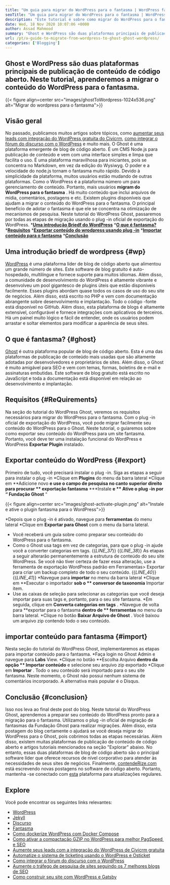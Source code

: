```yaml
---
title: "Um guia para migrar do WordPress para o fantasma | WordPress fantasma" 
seoTitle: "Um guia para migrar do WordPress para o fantasma | WordPress fantasma" 
description: "Este tutorial é sobre como migrar do WordPress para o fantasma. Aprenderemos como migrar suas postagens e páginas para o fantasma do site do WordPress existente." 
date: Wed, 18 Nov 2020 10:07:06 +0000
author: Assad Mahmood
summary: "Ghost e WordPress são duas plataformas principais de publicação de conteúdo de código aberto. Neste tutorial, aprenderemos a migrar o conteúdo do WordPress para o fantasma." 
url: /pt/a-guide-to-migrate-from-wordpress-to-ghost-ghost-wordpress/
categories: ['Blogging']
---
```


## Ghost e WordPress são duas plataformas principais de publicação de conteúdo de código aberto. Neste tutorial, aprenderemos a migrar o conteúdo do WordPress para o fantasma.

{{< figure align=center src="images/ghostToWordpress-1024x536.png" alt="Migrar do wordpress para o fantasma">}}


## Visão geral
No passado, publicamos muitos artigos sobre tópicos, como [aumentar seus leads com integração do WordPress gratuita do Civicrm][1], [como integrar o fórum do discurso com o WordPress][2] e muito mais. O Ghost é uma plataforma emergente de blog de código aberto. É um CMS Node.js para publicação de conteúdo e vem com uma interface simples e limpa que facilita o uso. É uma plataforma maravilhosa para iniciantes, pois se concentra no Markdown, em vez da edição do Wysiwyg. O poder e a velocidade do node.js tornam o fantasma muito rápido. Devido à simplicidade da plataforma, muitos usuários estão mudando de outras plataformas. Como o WordPress é a plataforma número um para gerenciamento de conteúdo.
Portanto, mais usuários **migram do WordPress para o fantasma** . Há muito conteúdo que inclui arquivos de mídia, comentários, postagens e etc. Existem plugins disponíveis que ajudam a migrar o conteúdo do WordPress para o fantasma. O principal benefício de adotar o fantasma é que ele se concentra na otimização de mecanismos de pesquisa. Neste tutorial do WordPress Ghost, passaremos por todas as etapas de migração usando o plug -in oficial de exportação do WordPress.
  ***[Uma introdução Briedf do WordPress][3]** 
  ***[O que é fantasma?][4]** 
  ***[Requisitos][5]** 
  ***[Exportar conteúdo do wrodpress usando plug -in][6]** 
  ***[Importar conteúdo para o fantasma][7]** 
  ***[Conclusão][8]** 

## **Uma introdução briedf de wordpress**    {#wp}
[WordPress][9] é uma plataforma líder de blog de código aberto que alimentou um grande número de sites. Este software de blog gratuito é auto-hospedado, multilíngue e fornece suporte para muitos idiomas. Além disso, a comunidade de desenvolvimento do WordPress é altamente vibrante e desenvolveu um pool gigantesco de plugins úteis que estão disponíveis facilmente. Esses plugins abordam quase todos os casos de uso do seu site de negócios. Além disso, está escrito no PHP e vem com documentação abrangente sobre desenvolvimento e implantação. Todo o código -fonte está disponível no GitHub. Além disso, esta plataforma de blogs é altamente extensível, configurável e fornece integrações com aplicativos de terceiros. Há um painel muito lógico e fácil de entender, onde os usuários podem arrastar e soltar elementos para modificar a aparência de seus sites.

## **O que é fantasma?**    {#ghost}
[Ghost][10] é outra plataforma popular de blog de código aberto. Esta é uma das plataformas de publicação de conteúdo mais usadas que são altamente adotadas por desenvolvedores e proprietários de sites. Além disso, o Ghost é muito amigável para SEO e vem com temas, formas, boletins de e-mail e assinaturas embutidas. Este software de blog gratuito está escrito no JavaScript e toda a documentação está disponível em relação ao desenvolvimento e implantação.

## Requisitos   {#ReQuirements}
Na seção do tutorial do WordPress Ghost, veremos os requisitos necessários para migrar do WordPress para o fantasma. Com o plug -in oficial de exportação do WordPress, você pode migrar facilmente seu conteúdo do WordPress para o Ghost. Neste tutorial, o guiaremos sobre como exportar seu conteúdo do WordPress para um site fantasma. Portanto, você deve ter uma instalação funcional do WordPress e WordPress **Exportar Plugin**  instalado.

## Exportar conteúdo do WordPress   {#export}
Primeiro de tudo, você precisará instalar o plug -in. Siga as etapas a seguir para instalar o plug -in
  *Clique em **Plugins**  do menu da barra lateral
  *Clique em **Adicione novo  **e use o campo de pesquisa no canto superior direito para procurar **  exportação fantasma** 
  ***Instale  **e **  Ative  **o plug -in por “**  Fundação Ghost** “

{{< figure align=center src="images/ghost-activate-plugin.png" alt="Instale e ative o plugin fantasma para o WordPress">}}

  *Depois que o plug -in é ativado, navegue para **ferramentas**  do menu lateral
  *Clique em **Exportar para Ghost**  com o menu da barra lateral.
  * Você receberá um guia sobre como preparar seu conteúdo do WordPress para o fantasma.
  * Como o Ghost usa tags em vez de categorias, para que o plug -in ajude você a converter categorias em tags.
{{_LINE_37_}}
{{_LINE_38_}}
    As etapas a seguir alterarão permanentemente a estrutura de conteúdo do seu site WordPress. Se você não tiver certeza de fazer essa alteração, use a ferramenta de exportação WordPress padrão em Ferramentas> Exportar para criar um backup completo de todo o seu conteúdo.
{{_LINE_40_}}
{{_LINE_41_}}
  *Navegue para **importar**  no menu da barra lateral
  *Clique em **Executar o importador  **sob o **  conversor de taxonomia**  Importar item.
  * Use as caixas de seleção para selecionar as categorias que você deseja importar para suas tags e, portanto, para o seu site fantasma.
  *Em seguida, clique em **Converta categorias em tags** .
  *Navegue de volta para **exportar para o fantasma  **dentro de **  ferramentas**  no menu da barra lateral.
  *Clique no botão **Baixar Arquivo de Ghost** . Você baixou um arquivo zip contendo todo o seu conteúdo.

## importar conteúdo para fantasma   {#import}
Nesta seção do tutorial do WordPress Ghost, implementaremos as etapas para importar conteúdo para o fantasma.
  *Faça login no Ghost Admin e navegue para **Labs**  View.
  *Clique no botão **Escolha Arquivo  **dentro da opção **  Importar conteúdo**  e selecione seu arquivo zip exportado
  *Clique em **Importar** . Todo o seu conteúdo será importado para o seu site fantasma.
Neste momento, o Ghost não possui nenhum sistema de comentários incorporado. A alternativa mais popular é o Disqus.

## Conclusão   {#conclusion}
Isso nos leva ao final deste post do blog. Neste tutorial do WordPress Ghost, aprendemos a preparar seu conteúdo do WordPress pronto para a migração para o fantasma. Utilizamos o plug -in oficial de migração de fantasmas da Fundação Ghost para realizar migrações. Além disso, esta postagem do blog certamente o ajudará se você deseja migrar do WordPress para o Ghost, pois cobrimos todas as etapas necessárias. Além disso, existem muitas plataformas de publicação de conteúdo de código aberto e artigos tutoriais mencionados na seção "Explorar" abaixo. No entanto, essas duas plataformas de blog de código aberto são o principal software líder que oferece recursos de nível corporativo para atender às necessidades de seus sites de negócios.
Finalmente, [contendeRize.com][11] está escrevendo novas postagens no software de código aberto. Portanto, mantenha -se conectado com [esta][12] plataforma para atualizações regulares.

## Explore
Você pode encontrar os seguintes links relevantes:
  * [WordPress][9]
  * [Jekyll][13]
  * [Discurso][14]
  * [Fantasma][10]
  * [Como dockerize WordPress com Docker Compose][15]
  * [Como ativar a compactação GZIP no WordPress para melhor PagSpeed ​​e SEO][16]
  * [Aumente seus leads com a integração do WordPress de Civicrm gratuita][1]
  * [Automatize o sistema de ticketing usando o WordPress e Osticket][17]
  * [Como integrar o fórum do discurso com o WordPress][2]
  * [Aumente o tráfego de pesquisa de sites seguindo os 7 melhores blogs de SEO][18]
  * [Como construir seu site com WordPress e Gatsby][19]

  
[1]: https://blog.containerize.com/blogging/civicrm-wordpress-integration-wordpress-tutorial/
[2]: https://blog.containerize.com/blogging/how-to-integrate-discourse-forum-with-wordpress/
[3]: #wp
[4]: #ghost
[5]: #requirements
[6]: #export
[7]: #import
[8]: #conclusion
[9]: https://products.containerize.com/blogging/wordpress/
[10]: https://products.containerize.com/blogging/ghost/
[11]: https://www.containerize.com/
[12]: https://blog.containerize.com/
[13]: https://products.containerize.com/blogging/jekyll/
[14]: https://products.containerize.com/discussion-forum/discourse/
[15]: https://blog.containerize.com/blogging/how-to-dockerize-wordpress-docker-wordpress/
[16]: https://blog.containerize.com/blogging/how-to-enable-gzip-compression-in-wordpress-gzip-wordpress/
[17]: https://blog.containerize.com/blogging/automate-ticketing-system-using-wordpress-and-osticket/
[18]: https://blog.containerize.com/blogging/increase-website-search-traffic-by-following-top-7-seo-blogs/
[19]: https://blog.containerize.com/blogging/how-does-gatsby-integrate-with-wordpress-gatsby-wordpress/
